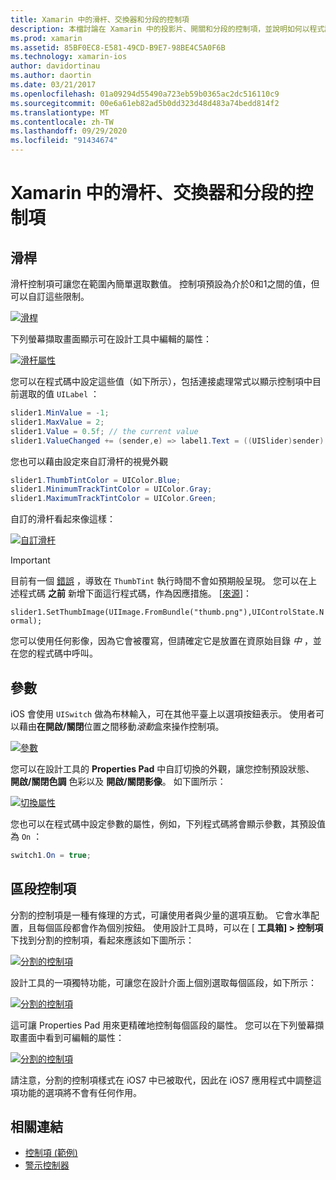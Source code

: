 ```yaml
---
title: Xamarin 中的滑杆、交換器和分段的控制項
description: 本檔討論在 Xamarin 中的投影片、開關和分段的控制項，並說明如何以程式設計方式和在 iOS 設計工具中使用它們。
ms.prod: xamarin
ms.assetid: 85BF0EC8-E581-49CD-B9E7-98BE4C5A0F6B
ms.technology: xamarin-ios
author: davidortinau
ms.author: daortin
ms.date: 03/21/2017
ms.openlocfilehash: 01a09294d55490a723eb59b0365ac2dc516110c9
ms.sourcegitcommit: 00e6a61eb82ad5b0dd323d48d483a74bedd814f2
ms.translationtype: MT
ms.contentlocale: zh-TW
ms.lasthandoff: 09/29/2020
ms.locfileid: "91434674"
---
```

# <a name="sliders-switches-and-segmented-controls-in-xamarinios"></a>Xamarin 中的滑杆、交換器和分段的控制項

<a name="Sliders"></a>

## <a name="sliders"></a>滑桿

滑杆控制項可讓您在範圍內簡單選取數值。 控制項預設為介於0和1之間的值，但可以自訂這些限制。

 [![滑桿](slider-switch-segmented-controls-images/image25a.png)](slider-switch-segmented-controls-images/image25a.png#lightbox)

下列螢幕擷取畫面顯示可在設計工具中編輯的屬性：

 [![滑杆屬性](slider-switch-segmented-controls-images/image26a.png)](slider-switch-segmented-controls-images/image25a.png#lightbox)

您可以在程式碼中設定這些值（如下所示），包括連接處理常式以顯示控制項中目前選取的值 `UILabel` ：

```csharp
slider1.MinValue = -1;
slider1.MaxValue = 2;
slider1.Value = 0.5f; // the current value
slider1.ValueChanged += (sender,e) => label1.Text = ((UISlider)sender).Value.ToString ();
```

您也可以藉由設定來自訂滑杆的視覺外觀

```csharp
slider1.ThumbTintColor = UIColor.Blue;
slider1.MinimumTrackTintColor = UIColor.Gray;
slider1.MaximumTrackTintColor = UIColor.Green;
```

自訂的滑杆看起來像這樣：

 [![自訂滑杆](slider-switch-segmented-controls-images/image27a.png)](slider-switch-segmented-controls-images/image28a.png#lightbox)

> [!IMPORTANT]
> 目前有一個 [錯誤](https://stackoverflow.com/a/19496179) ，導致在 `ThumbTint` 執行時間不會如預期般呈現。 您可以在上述程式碼 **之前** 新增下面這行程式碼，作為因應措施。 [[來源](https://stackoverflow.com/a/21396794)]：
>
> `slider1.SetThumbImage(UIImage.FromBundle("thumb.png"),UIControlState.Normal);`
> 
> 您可以使用任何影像，因為它會被覆寫，但請確定它是放置在資原始目錄 _中_ ，並在您的程式碼中呼叫。

<a name="Switch"></a>

## <a name="switch"></a>參數

iOS 會使用 `UISwitch` 做為布林輸入，可在其他平臺上以選項按鈕表示。 使用者可以藉由**在開啟/關閉**位置之間移動*滾動*盒來操作控制項。

 [![參數](slider-switch-segmented-controls-images/image28a.png)](slider-switch-segmented-controls-images/image28a.png#lightbox)

您可以在設計工具的 **Properties Pad** 中自訂切換的外觀，讓您控制預設狀態、 **開啟/關閉色調** 色彩以及 **開啟/關閉影像**。 如下圖所示：

 [![切換屬性](slider-switch-segmented-controls-images/image29a.png)](slider-switch-segmented-controls-images/image29a.png#lightbox)

您也可以在程式碼中設定參數的屬性，例如，下列程式碼將會顯示參數，其預設值為 `On` ：

```csharp
switch1.On = true;
```

 <a name="Segmented_Controls"></a>

## <a name="segmented-controls"></a>區段控制項

分割的控制項是一種有條理的方式，可讓使用者與少量的選項互動。 它會水準配置，且每個區段都會作為個別按鈕。 使用設計工具時，可以在 [ **工具箱] > 控制項**下找到分割的控制項，看起來應該如下圖所示：

 [![分割的控制項](slider-switch-segmented-controls-images/segmentedcontrol.png)](slider-switch-segmented-controls-images/segmentedcontrol.png#lightbox)

設計工具的一項獨特功能，可讓您在設計介面上個別選取每個區段，如下所示：

 [![分割的控制項](slider-switch-segmented-controls-images/segmentedcontrolselection.png)](slider-switch-segmented-controls-images/segmentedcontrolselection.png#lightbox)

這可讓 Properties Pad 用來更精確地控制每個區段的屬性。 您可以在下列螢幕擷取畫面中看到可編輯的屬性：

 [![分割的控制項](slider-switch-segmented-controls-images/segmentedcontrolproperties.png)](slider-switch-segmented-controls-images/segmentedcontrolproperties.png#lightbox)

請注意，分割的控制項樣式在 iOS7 中已被取代，因此在 iOS7 應用程式中調整這項功能的選項將不會有任何作用。

## <a name="related-links"></a>相關連結

- [控制項 (範例) ](/samples/xamarin/ios-samples/controls)
- [警示控制器](https://github.com/xamarin/recipes/tree/master/Recipes/ios/standard_controls/alertcontroller)